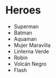 # Heroes

* Superman
* Batman
* Aquaman
* Mujer Maravilla
* Linterna Verde
* Robin
* Volcán Negro
* Flash

